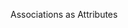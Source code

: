 <span id="title">Associations as Attributes</span>

<div id="body">

<include src="what/unit-inParent-asPanel.md" boilerplate />

</div>
